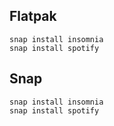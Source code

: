 ## Flatpak

```shell
snap install insomnia
snap install spotify
```

## Snap

```shell
snap install insomnia
snap install spotify
```
